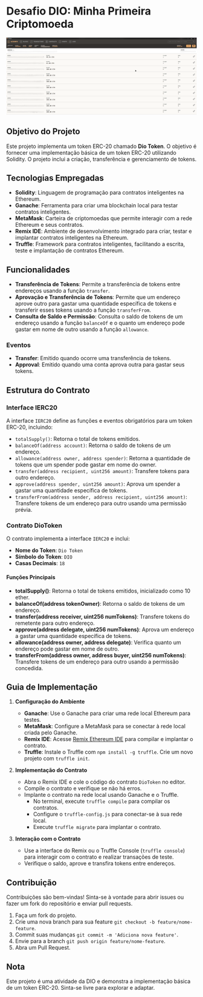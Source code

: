 <!-- Projeto Finalizado -->
# Desafio DIO: Minha Primeira Criptomoeda

<div align="center">
  <img src="Thumb.png" alt="Ganache Wallpaper"/>
</div>

## Objetivo do Projeto

Este projeto implementa um token ERC-20 chamado **Dio Token**. O objetivo é fornecer uma implementação básica de um token ERC-20 utilizando Solidity. O projeto inclui a criação, transferência e gerenciamento de tokens.

## Tecnologias Empregadas

- **Solidity**: Linguagem de programação para contratos inteligentes na Ethereum.
- **Ganache**: Ferramenta para criar uma blockchain local para testar contratos inteligentes.
- **MetaMask**: Carteira de criptomoedas que permite interagir com a rede Ethereum e seus contratos.
- **Remix IDE**: Ambiente de desenvolvimento integrado para criar, testar e implantar contratos inteligentes na Ethereum.
- **Truffle**: Framework para contratos inteligentes, facilitando a escrita, teste e implantação de contratos Ethereum.

## Funcionalidades

- **Transferência de Tokens**: Permite a transferência de tokens entre endereços usando a função `transfer`.
- **Aprovação e Transferência de Tokens**: Permite que um endereço aprove outro para gastar uma quantidade específica de tokens e transferir esses tokens usando a função `transferFrom`.
- **Consulta de Saldo e Permissão**: Consulta o saldo de tokens de um endereço usando a função `balanceOf` e o quanto um endereço pode gastar em nome de outro usando a função `allowance`.

### Eventos

- **Transfer**: Emitido quando ocorre uma transferência de tokens.
- **Approval**: Emitido quando uma conta aprova outra para gastar seus tokens.

## Estrutura do Contrato

### Interface IERC20

A interface `IERC20` define as funções e eventos obrigatórios para um token ERC-20, incluindo:

- `totalSupply()`: Retorna o total de tokens emitidos.
- `balanceOf(address account)`: Retorna o saldo de tokens de um endereço.
- `allowance(address owner, address spender)`: Retorna a quantidade de tokens que um spender pode gastar em nome do owner.
- `transfer(address recipient, uint256 amount)`: Transfere tokens para outro endereço.
- `approve(address spender, uint256 amount)`: Aprova um spender a gastar uma quantidade específica de tokens.
- `transferFrom(address sender, address recipient, uint256 amount)`: Transfere tokens de um endereço para outro usando uma permissão prévia.

### Contrato DioToken

O contrato implementa a interface `IERC20` e inclui:

- **Nome do Token**: `Dio Token`
- **Símbolo do Token**: `DIO`
- **Casas Decimais**: `18`

#### Funções Principais

- **totalSupply()**: Retorna o total de tokens emitidos, inicializado como 10 ether.
- **balanceOf(address tokenOwner)**: Retorna o saldo de tokens de um endereço.
- **transfer(address receiver, uint256 numTokens)**: Transfere tokens do remetente para outro endereço.
- **approve(address delegate, uint256 numTokens)**: Aprova um endereço a gastar uma quantidade específica de tokens.
- **allowance(address owner, address delegate)**: Verifica quanto um endereço pode gastar em nome de outro.
- **transferFrom(address owner, address buyer, uint256 numTokens)**: Transfere tokens de um endereço para outro usando a permissão concedida.

## Guia de Implementação

1. **Configuração do Ambiente**
   - **Ganache**: Use o Ganache para criar uma rede local Ethereum para testes.
   - **MetaMask**: Configure a MetaMask para se conectar à rede local criada pelo Ganache.
   - **Remix IDE**: Acesse [Remix Ethereum IDE](https://remix.ethereum.org) para compilar e implantar o contrato.
   - **Truffle**: Instale o Truffle com `npm install -g truffle`. Crie um novo projeto com `truffle init`.

2. **Implementação do Contrato**
   - Abra o Remix IDE e cole o código do contrato `DioToken` no editor.
   - Compile o contrato e verifique se não há erros.
   - Implante o contrato na rede local usando Ganache e o Truffle.
     - No terminal, execute `truffle compile` para compilar os contratos.
     - Configure o `truffle-config.js` para conectar-se à sua rede local.
     - Execute `truffle migrate` para implantar o contrato.

3. **Interação com o Contrato**
   - Use a interface do Remix ou o Truffle Console (`truffle console`) para interagir com o contrato e realizar transações de teste.
   - Verifique o saldo, aprove e transfira tokens entre endereços.

## Contribuição

Contribuições são bem-vindas! Sinta-se à vontade para abrir issues ou fazer um fork do repositório e enviar pull requests.

1. Faça um fork do projeto.
2. Crie uma nova branch para sua feature `git checkout -b feature/nome-feature`.
3. Commit suas mudanças `git commit -m 'Adiciona nova feature'`.
4. Envie para a branch `git push origin feature/nome-feature`.
5. Abra um Pull Request.

## Nota

Este projeto é uma atividade da DIO e demonstra a implementação básica de um token ERC-20. Sinta-se livre para explorar e adaptar.

